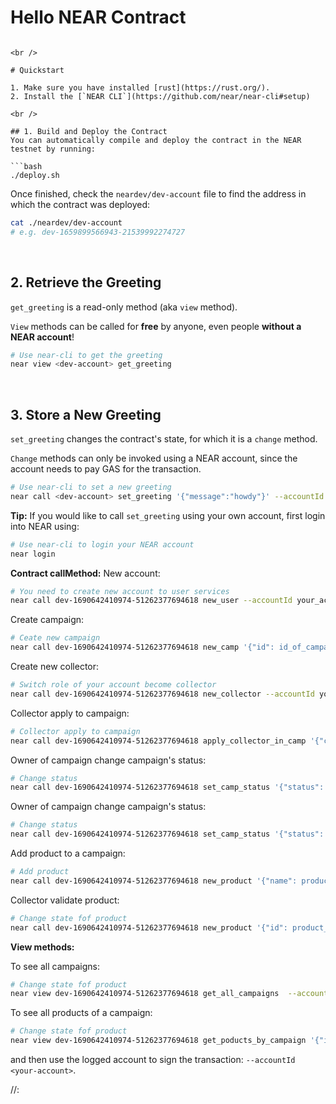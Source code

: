 # Hello NEAR Contract


```

<br />

# Quickstart

1. Make sure you have installed [rust](https://rust.org/).
2. Install the [`NEAR CLI`](https://github.com/near/near-cli#setup)

<br />

## 1. Build and Deploy the Contract
You can automatically compile and deploy the contract in the NEAR testnet by running:

```bash
./deploy.sh
```

Once finished, check the `neardev/dev-account` file to find the address in which the contract was deployed:

```bash
cat ./neardev/dev-account
# e.g. dev-1659899566943-21539992274727
```

<br />

## 2. Retrieve the Greeting

`get_greeting` is a read-only method (aka `view` method).

`View` methods can be called for **free** by anyone, even people **without a NEAR account**!

```bash
# Use near-cli to get the greeting
near view <dev-account> get_greeting
```

<br />

## 3. Store a New Greeting
`set_greeting` changes the contract's state, for which it is a `change` method.

`Change` methods can only be invoked using a NEAR account, since the account needs to pay GAS for the transaction.

```bash
# Use near-cli to set a new greeting
near call <dev-account> set_greeting '{"message":"howdy"}' --accountId <dev-account>
```

**Tip:** If you would like to call `set_greeting` using your own account, first login into NEAR using:

```bash
# Use near-cli to login your NEAR account
near login
```
**Contract callMethod:**
New account:
```bash
# You need to create new account to user services
near call dev-1690642410974-51262377694618 new_user --accountId your_account_id
```
Create campaign:
```bash
# Ceate new campaign
near call dev-1690642410974-51262377694618 new_camp '{"id": id_of_campaign, "fund": pool stake, "title": title_of_campaign, "content": description_of_campaign, "image": link_of_image, "amount": total_product_expected, "init_time": init_time_of_campaign, "deadline": deadline_of_campaign}'  --accountId your_account_id --amount pool stake token
```

Create new collector:
```bash
# Switch role of your account become collector
near call dev-1690642410974-51262377694618 new_collector --accountId your_account_id
```

Collector apply to campaign:
```bash
# Collector apply to campaign
near call dev-1690642410974-51262377694618 apply_collector_in_camp '{"camp_id": id_of_campaign}"  --accountId your_account_id --amount your stake(10% of pool stake of campaign)
```

Owner of campaign change campaign's status:
```bash
# Change status
near call dev-1690642410974-51262377694618 set_camp_status '{"status": new_status,""camp_id": id_of_campaign}"  --accountId your_account_id 
```

Owner of campaign change campaign's status:
```bash
# Change status
near call dev-1690642410974-51262377694618 set_camp_status '{"status": new_status,""camp_id": id_of_campaign}"  --accountId your_account_id 
```

Add product to a campaign:
```bash
# Add product
near call dev-1690642410974-51262377694618 new_product '{"name": product_name,"description": your products description,"image": link of image, "total_supply": amount of product, "camp_id": id_of_campaign}' --accountId your_accountId
```

Collector validate product:
```bash
# Change state fof product
near call dev-1690642410974-51262377694618 new_product '{"id": product_id, "camp_id": id of campaign, "status": bool_value}' --accountId your_accountId
```

**View methods:**

To see all campaigns:
```bash
# Change state fof product
near view dev-1690642410974-51262377694618 get_all_campaigns  --accountId your_accountId
```

To see all products of a campaign:
```bash
# Change state fof product
near view dev-1690642410974-51262377694618 get_poducts_by_campaign '{"id": campaign_id}'  --accountId your_accountId
```

and then use the logged account to sign the transaction: `--accountId <your-account>`.
<!-- //user init product->Product(campaign_id)
//expected: 
//-Campaign: be created -> calculate progress -> calculate percentage of producer's product-> end campaign -> send token to producer and collector
//done: 
//-Campaign: be created campaign
//-Producer: create user -> push product
//-Collector: create user-> register collector -> apply to an campaign -> validate
//-product: be created-> be validated -> be confirmed
//*  reward: % đóng góp * fund = 80% producer + 20% collector
//fix update camp


f37d33c078512841956918576d4b0aa849fc7d96251d4b8dec67502fa461b828 -->

//:
